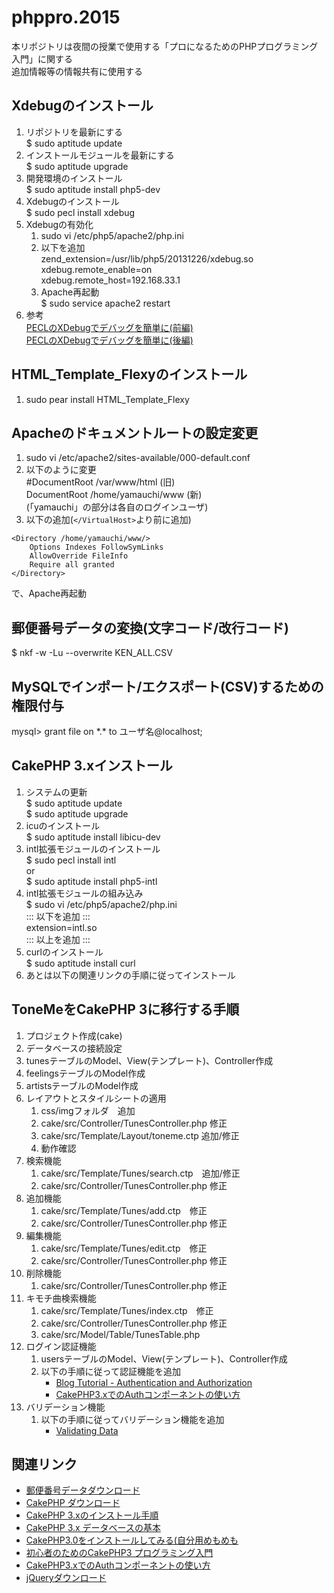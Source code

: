 # phppro.2015

本リポジトリは夜間の授業で使用する「プロになるためのPHPプログラミング入門」に関する  
追加情報等の情報共有に使用する

## Xdebugのインストール

1. リポジトリを最新にする  
$ sudo aptitude update
1. インストールモジュールを最新にする  
$ sudo aptitude upgrade
1. 開発環境のインストール  
$ sudo aptitude install php5-dev
1. Xdebugのインストール  
$ sudo pecl install xdebug
1. Xdebugの有効化
	1. sudo vi /etc/php5/apache2/php.ini
	1. 以下を追加  
	zend_extension=/usr/lib/php5/20131226/xdebug.so  
	xdebug.remote_enable=on  
	xdebug.remote_host=192.168.33.1
	1. Apache再起動  
	$ sudo service apache2 restart
1. 参考  
<a href="http://www.atmarkit.co.jp/ait/articles/1103/31/news106.html" target="_blank">PECLのXDebugでデバッグを簡単に(前編)</a>  
<a href="http://www.atmarkit.co.jp/ait/articles/1105/25/news125.html" target="_blank">PECLのXDebugでデバッグを簡単に(後編)</a>  


## HTML\_Template_Flexyのインストール

1. sudo pear install HTML\_Template_Flexy

## Apacheのドキュメントルートの設定変更

1.  sudo vi /etc/apache2/sites-available/000-default.conf
1. 以下のように変更  
\#DocumentRoot /var/www/html (旧)  
DocumentRoot /home/yamauchi/www (新)  
(「yamauchi」の部分は各自のログインユーザ)
1. 以下の追加(```</VirtualHost>```より前に追加)
```
<Directory /home/yamauchi/www/>
	Options Indexes FollowSymLinks
	AllowOverride FileInfo
	Require all granted
</Directory>
```
で、Apache再起動

## 郵便番号データの変換(文字コード/改行コード)

$ nkf -w -Lu --overwrite KEN_ALL.CSV

## MySQLでインポート/エクスポート(CSV)するための権限付与

mysql> grant file on \*.\* to ユーザ名@localhost;


## CakePHP 3.xインストール

1. システムの更新  
$ sudo aptitude update  
$ sudo aptitude upgrade
1. icuのインストール  
$ sudo aptitude install libicu-dev
1. intl拡張モジュールのインストール  
$ sudo pecl install intl  
or  
$ sudo aptitude install php5-intl
1. intl拡張モジュールの組み込み  
$ sudo vi /etc/php5/apache2/php.ini  
::: 以下を追加 :::  
extension=intl.so  
::: 以上を追加 :::  
1. curlのインストール  
$ sudo aptitude install curl
1. あとは以下の関連リンクの手順に従ってインストール

## ToneMeをCakePHP 3に移行する手順

1. プロジェクト作成(cake)
1. データベースの接続設定
1. tunesテーブルのModel、View(テンプレート)、Controller作成
1. feelingsテーブルのModel作成
1. artistsテーブルのModel作成
1. レイアウトとスタイルシートの適用
	1. css/imgフォルダ　追加
	1. cake/src/Controller/TunesController.php 修正
	1. cake/src/Template/Layout/toneme.ctp 追加/修正
	1. 動作確認
1. 検索機能
	1. cake/src/Template/Tunes/search.ctp　追加/修正
	1. cake/src/Controller/TunesController.php 修正
1. 追加機能
	1. cake/src/Template/Tunes/add.ctp　修正
	1. cake/src/Controller/TunesController.php 修正
1. 編集機能
	1. cake/src/Template/Tunes/edit.ctp　修正
	1. cake/src/Controller/TunesController.php 修正
1. 削除機能
	1. cake/src/Controller/TunesController.php 修正
1. キモチ曲検索機能
	1. cake/src/Template/Tunes/index.ctp　修正
	1. cake/src/Controller/TunesController.php 修正
	1. cake/src/Model/Table/TunesTable.php
1. ログイン認証機能
	1. usersテーブルのModel、View(テンプレート)、Controller作成
	1. 以下の手順に従って認証機能を追加
		- <a href="http://book.cakephp.org/3.0/en/tutorials-and-examples/blog-auth-example/auth.html" target="_blank">Blog Tutorial - Authentication and Authorization</a>
		- <a href="http://jmatsuzaki.com/archives/16505" target="_blank">CakePHP3.xでのAuthコンポーネントの使い方</a>
1. バリデーション機能
	1. 以下の手順に従ってバリデーション機能を追加
		- <a href="http://book.cakephp.org/3.0/en/orm/validation.html" target="_blank">Validating Data</a>

## 関連リンク

- <a href="http://www.post.japanpost.jp/zipcode/dl/kogaki-zip.html" target="_blank">郵便番号データダウンロード</a>
- <a href="https://github.com/cakephp/cakephp/tags" target="_blank">CakePHP ダウンロード</a>
- <a href="http://book.cakephp.org/3.0/ja/installation.html" target="_blank">CakePHP 3.xのインストール手順</a>
- <a href="http://book.cakephp.org/3.0/ja/orm/database-basics.html" target="_blank">CakePHP 3.x データベースの基本</a>
- <a href="http://qiita.com/ysnsyks2/items/176cfddbdf1f79d65a75" target="_blank">CakePHP3.0をインストールしてみる(自分用めもめも</a>
- <a href="http://libro.tuyano.com/index2?id=4536003" target="_blank">初心者のためのCakePHP3 プログラミング入門</a>
- <a href="http://jmatsuzaki.com/archives/16505" target="_blank">CakePHP3.xでのAuthコンポーネントの使い方</a>
- <a href="http://jquery.com/download/" target="_blank">jQueryダウンロード</a>